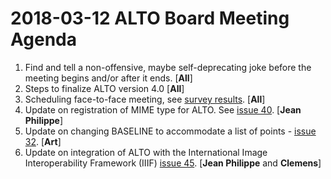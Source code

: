 # 2018-03-12 ALTO Board Meeting Agenda

1. Find and tell a non-offensive, maybe self-deprecating joke before the 
meeting begins and/or after it ends. [**All**]
2. Steps to finalize ALTO version 4.0 [**All**]
3. Scheduling face-to-face meeting, see 
[survey results](https://docs.google.com/spreadsheets/d/1CrUULcLXwRG8fWSIFs2UWzfSu8gsecwm06az2jDxRB0/edit#gid=1636547261). [**All**]
4. Update on registration of MIME type for ALTO. See 
[issue 40](https://github.com/altoxml/schema/issues/40). [**Jean Philippe**]
5. Update on changing BASELINE to accommodate a list of points - [issue 32](https://github.com/altoxml/schema/issues/32). [**Art**]
6. Update on integration of ALTO with the International Image Interoperability Framework 
(IIIF) [issue 45](https://github.com/altoxml/schema/issues/45). [**Jean Philippe** and **Clemens**]
